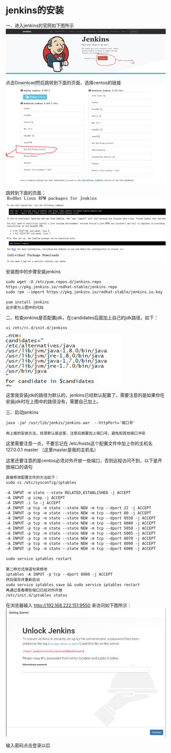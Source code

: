 # jenkins的安装 #

一、进入jenkins的官网如下图所示
![](pic/install-jenkins/jenkinsweb.PNG)

点击Download然后跳转到下面的页面，选择centos的链接
![](pic/install-jenkins/centoslink.PNG)

跳转到下面的页面：
![](pic/install-jenkins/select.PNG)

安装图中的步骤安装jenkins
```
sudo wget -O /etc/yum.repos.d/jenkins.repo https://pkg.jenkins.io/redhat-stable/jenkins.repo
sudo rpm --import https://pkg.jenkins.io/redhat-stable/jenkins.io.key

yum install jenkins
此步骤为上图中的代码
```

二、检查jenkins是否配置jdk，在candidates后面加上自己的jdk路径，如下：
```
vi /etc/rc.d/init.d/jenkins
```
![](pic/install-jenkins/java.PNG)

这里我安装jdk的路径为默认的，jenkins已经默认配置了，需要注意的是如果你在安装jdk时在上图中的路径没有，需要自己加上。

三、启动jenkins

```
java -jar /usr/lib/jenkis/jenkins.war  --httpPort='端口号'

用上面的安装方法，目录默认是这里，注意后面要加上端口号，避免和其他端口冲突
```
这里需要注意一点，不要忘记在 /etc/hosts这个配置文件中加上你的主机名    127.0.0.1   master （这里master是我的主机名）

这里还要注意的是centos必须对外开放一些端口，否则远程访问不到，以下是开放端口的语句
```
直接修改配置文件的方法如下：
sudo vi /etc/sysconfig/iptables

-A INPUT -m state --state RELATED,ESTABLISHED -j ACCEPT
-A INPUT -p icmp -j ACCEPT
-A INPUT -i lo -j ACCEPT
-A INPUT -p tcp -m state --state NEW -m tcp --dport 22 -j ACCEPT
-A INPUT -p tcp -m state --state NEW -m tcp --dport 80 -j ACCEPT
-A INPUT -p tcp -m state --state NEW -m tcp --dport 9550 -j ACCEPT
-A INPUT -p tcp -m state --state NEW -m tcp --dport 8080 -j ACCEPT
-A INPUT -p tcp -m state --state NEW -m tcp --dport 5050 -j ACCEPT
-A INPUT -p tcp -m state --state NEW -m tcp --dport 5005 -j ACCEPT
-A INPUT -p tcp -m state --state NEW -m tcp --dport 8070 -j ACCEPT
-A INPUT -p tcp -m state --state NEW -m tcp --dport 8090 -j ACCEPT
-A INPUT -p tcp -m state --state NEW -m tcp --dport 6006 -j ACCEPT

sudo service iptables restart

第二种方式用语句来修改
iptables -A INPUT -p tcp --dport 8080 -j ACCEPT
然后保存并重新启动
sudo service iptables save && sudo service iptables restart
再通过查看哪些端口已经对外开放
/etc/init.d/iptables status
```


在浏览器输入  http://192.168.222.151:9550 来访问如下图所示：
![](pic/install-jenkins/login.PNG)

输入密码点击登录以后